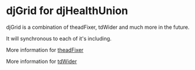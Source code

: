 # djGrid for djHealthUnion

djGrid is a combination of theadFixer, tdWider and much more in the future.

It will synchronous to each of it's including.

More information for [theadFixer][0]

More information for [tdWider][1]

[0]: https://github.com/Mystist/theadFixer
[1]: https://github.com/Mystist/tdWider